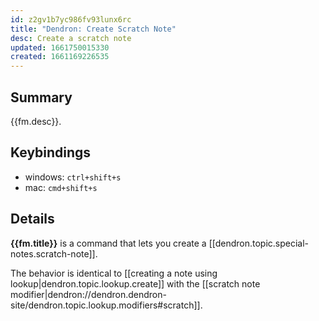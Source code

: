 ```yaml
---
id: z2gv1b7yc986fv93lunx6rc
title: "Dendron: Create Scratch Note"
desc: Create a scratch note
updated: 1661750015330
created: 1661169226535
---
```


## Summary

{{fm.desc}}.

## Keybindings
- windows: `ctrl+shift+s`
- mac: `cmd+shift+s`

## Details

**{{fm.title}}** is a command that lets you create a [[dendron.topic.special-notes.scratch-note]].

The behavior is identical to [[creating a note using lookup|dendron.topic.lookup.create]] with the [[scratch note modifier|dendron://dendron.dendron-site/dendron.topic.lookup.modifiers#scratch]].